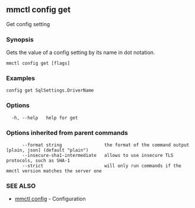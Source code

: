 ## mmctl config get

Get config setting

### Synopsis

Gets the value of a config setting by its name in dot notation.

```
mmctl config get [flags]
```

### Examples

```
config get SqlSettings.DriverName
```

### Options

```
  -h, --help   help for get
```

### Options inherited from parent commands

```
      --format string                the format of the command output [plain, json] (default "plain")
      --insecure-sha1-intermediate   allows to use insecure TLS protocols, such as SHA-1
      --strict                       will only run commands if the mmctl version matches the server one
```

### SEE ALSO

* [mmctl config](mmctl_config.md)	 - Configuration

